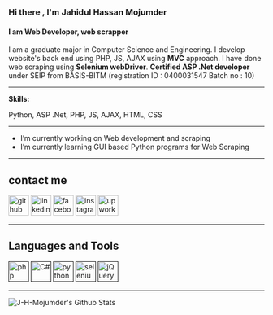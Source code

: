 ### Hi there , I'm Jahidul Hassan Mojumder
#### I am Web Developer, web scrapper
I am a graduate major in Computer Science and Engineering. I develop website's back end using PHP, JS, AJAX using **MVC** approach. I have done web scraping using **Selenium webDriver**. **Certified ASP .Net developer** under SEIP from BASIS-BITM (registration ID : 0400031547 Batch no : 10)

***
**Skills:**

Python, ASP .Net, PHP, JS, AJAX, HTML, CSS

***

- I’m currently working on Web development and scraping 
- I’m currently learning GUI based Python programs for Web Scraping  

***
## contact me
[<img src='https://cdn.jsdelivr.net/npm/simple-icons@3.0.1/icons/github.svg' alt='github' height='40'>](https://github.com/J-H-Mojumder)  [<img src='https://cdn.jsdelivr.net/npm/simple-icons@3.0.1/icons/linkedin.svg' alt='linkedin' height='40'>](https://www.linkedin.com/in/md-jahidul-hassan-mojumder/)  [<img src='https://cdn.jsdelivr.net/npm/simple-icons@3.0.1/icons/facebook.svg' alt='facebook' height='40'>](https://www.facebook.com/Jahidul.H.Mojumder)  [<img src='https://cdn.jsdelivr.net/npm/simple-icons@3.0.1/icons/instagram.svg' alt='instagram' height='40'>](https://www.instagram.com/j.h.masum/) 
[<img src='https://cdn.jsdelivr.net/npm/simple-icons@3.0.1/icons/upwork.svg' alt='upwork' height='40'>](https://www.upwork.com/o/profiles/users/~01bcd91f9fd71d7f9b/) 

***
## Languages and Tools
[<img src='https://cdn.jsdelivr.net/npm/simple-icons@3.0.1/icons/php.svg' alt='php' height='40'>]()
[<img src='https://cdn.jsdelivr.net/npm/simple-icons@3.0.1/icons/csharp.svg' alt='C#' height='40'>]()
[<img src='https://cdn.jsdelivr.net/npm/simple-icons@3.0.1/icons/python.svg' alt='python' height='40'>]()
[<img src='https://cdn.jsdelivr.net/npm/simple-icons@3.0.1/icons/selenium.svg' alt='selenium webdriver' height='40'>]()
[<img src='https://cdn.jsdelivr.net/npm/simple-icons@3.0.1/icons/jquery.svg' alt='jQuery' height='40'>]()

***
<img align="left" alt="J-H-Mojumder's Github Stats" src="https://github-readme-stats.vercel.app/api?username=J-H-Mojumder&show_icons=true&hide_border=true&hide=issues,contribs" />
